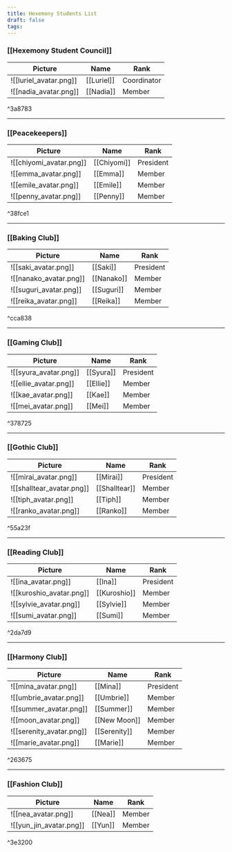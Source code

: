```yaml
---
title: Hexemony Students List
draft: false
tags:
---
```

### [[Hexemony Student Council]]

| Picture                | Name       | Rank        |
| ---------------------- | ---------- | ----------- |
| ![[luriel_avatar.png]] | [[Luriel]] | Coordinator |
| ![[nadia_avatar.png]]  | [[Nadia]]  | Member      |

^3a8783

***
### [[Peacekeepers]]
| Picture                 | Name        | Rank      |
| ----------------------- | ----------- | --------- |
| ![[chiyomi_avatar.png]] | [[Chiyomi]] | President |
| ![[emma_avatar.png]]    | [[Emma]]    | Member    |
| ![[emile_avatar.png]]   | [[Emile]]   | Member    |
| ![[penny_avatar.png]]   | [[Penny]]   | Member    |

^38fce1

***
### [[Baking Club]]
| Picture                | Name       | Rank      |
| ---------------------- | ---------- | --------- |
| ![[saki_avatar.png]]   | [[Saki]]   | President |
| ![[nanako_avatar.png]] | [[Nanako]] | Member    |
| ![[suguri_avatar.png]] | [[Suguri]] | Member    |
| ![[reika_avatar.png]]  | [[Reika]]  | Member    |

^cca838

***
### [[Gaming Club]]
| Picture               | Name      | Rank      |
| --------------------- | --------- | --------- |
| ![[syura_avatar.png]] | [[Syura]] | President |
| ![[ellie_avatar.png]] | [[Ellie]] | Member    |
| ![[kae_avatar.png]]   | [[Kae]]   | Member    |
| ![[mei_avatar.png]]   | [[Mei]]   | Member    |

^378725

***
### [[Gothic Club]]
| Picture                   | Name          | Rank      |
| ------------------------- | ------------- | --------- |
| ![[mirai_avatar.png]]     | [[Mirai]]     | President |
| ![[shalltear_avatar.png]] | [[Shalltear]] | Member    |
| ![[tiph_avatar.png]]      | [[Tiph]]      | Member    |
| ![[ranko_avatar.png]]     | [[Ranko]]     | Member    |

^55a23f

***
### [[Reading Club]]
| Picture                  | Name         | Rank      |
| ------------------------ | ------------ | --------- |
| ![[ina_avatar.png]]      | [[Ina]]      | President |
| ![[kuroshio_avatar.png]] | [[Kuroshio]] | Member    |
| ![[sylvie_avatar.png]]   | [[Sylvie]]   | Member    |
| ![[sumi_avatar.png]]     | [[Sumi]]     | Member    |

^2da7d9

***
### [[Harmony Club]]
| Picture                  | Name         | Rank      |
| ------------------------ | ------------ | --------- |
| ![[mina_avatar.png]]     | [[Mina]]     | President |
| ![[umbrie_avatar.png]]   | [[Umbrie]]   | Member    |
| ![[summer_avatar.png]]   | [[Summer]]   | Member    |
| ![[moon_avatar.png]]     | [[New Moon]] | Member    |
| ![[serenity_avatar.png]] | [[Serenity]] | Member    |
| ![[marie_avatar.png]]    | [[Marie]]    | Member    |

^263675

***
### [[Fashion Club]]
| Picture                 | Name    | Rank   |
| ----------------------- | ------- | ------ |
| ![[nea_avatar.png]]     | [[Nea]] | Member |
| ![[yun_jin_avatar.png]] | [[Yun]] | Member |

^3e3200

